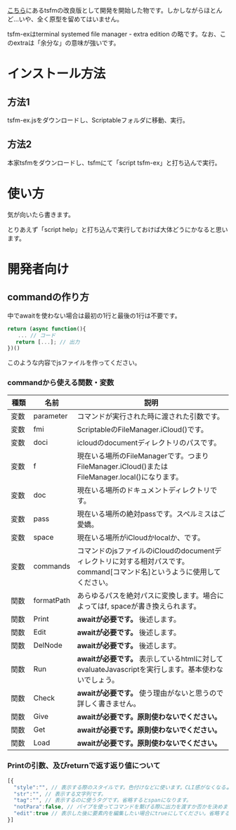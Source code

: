 [こちら](https://github.com/a-ori-a/Widgets)にあるtsfmの改良版として開発を開始した物です。しかしながらほとんど…いや、全く原型を留めてはいません。

tsfm-exはterminal systemed file manager - extra edition の略です。なお、このextraは「余分な」の意味が強いです。

# インストール方法
## 方法1
tsfm-ex.jsをダウンロードし、Scriptableフォルダに移動、実行。

## 方法2
本家tsfmをダウンロードし、tsfmにて「script tsfm-ex」と打ち込んで実行。

# 使い方
気が向いたら書きます。

とりあえず「script help」と打ち込んで実行しておけば大体どうにかなると思います。

# 開発者向け
## commandの作り方

中でawaitを使わない場合は最初の1行と最後の1行は不要です。
```javascript
return (async function(){
　　... // コード
　 return [...]; // 出力
})()
```
このような内容でjsファイルを作ってください。
### commandから使える関数・変数
| 種類 | 名前 | 説明 |
| ---- | ---- | ---- |
| 変数 | parameter | コマンドが実行された時に渡された引数です。 |
| 変数 | fmi | ScriptableのFileManager.iCloud()です。 |
| 変数 | doci | icloudのdocumentディレクトリのパスです。 |
| 変数　| f | 現在いる場所のFileManagerです。つまりFileManager.iCloud()またはFileManager.local()になります。 |
| 変数　| doc | 現在いる場所のドキュメントディレクトリです。 |
| 変数 | pass | 現在いる場所の絶対passです。スペルミスはご愛嬌。 |
| 変数　| space | 現在いる場所がiCloudかlocalか、です。 |
| 変数 | commands | コマンドのjsファイルのiCloudのdocumentディレクトリに対する相対パスです。command[コマンド名]というように使用してください。 |
| 関数 | formatPath | あらゆるパスを絶対パスに変換します。場合によってはf, spaceが書き換えられます。 |
| 関数 | Print | **awaitが必要です。** 後述します。 |
| 関数 | Edit | **awaitが必要です。** 後述します。 |
| 関数 | DelNode | **awaitが必要です。** 後述します。 |
| 関数 | Run | **awaitが必要です。** 表示しているhtmlに対してevaluateJavascriptを実行します。基本使わないでしょう。 |
| 関数 | Check | **awaitが必要です。** 使う理由がないと思うので詳しく書きません。 |
| 関数 | Give | **awaitが必要です。原則使わないでください。** |
| 関数 | Get | **awaitが必要です。原則使わないでください。** |
| 関数 | Load | **awaitが必要です。原則使わないでください。** |

### Printの引数、及びreturnで返す返り値について
```javascript
[{
  "style":"", // 表示する際のスタイルです。色付けなどに使います。CLI感がなくなるような設定はタブー。
  "str":"", // 表示する文字列です。
  "tag":"", // 表示するのに使うタグです。省略するとspanになります。
  "notPara":false, // パイプを使ってコマンドを繋げる際に出力を渡すか否かを決めます。省略するとfalseになります。
  "edit":true // 表示した後に要素内を編集したい場合にtrueにしてください。省略するとfalseになります。
}]
```
